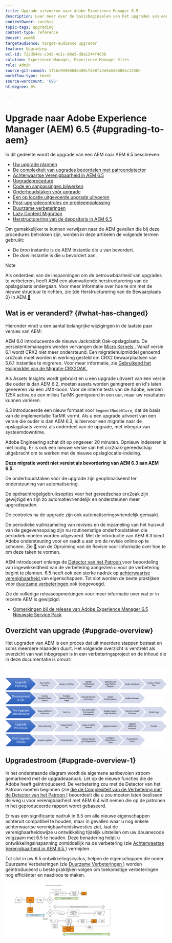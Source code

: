 ```yaml
---
title: Upgrade uitvoeren naar Adobe Experience Manager 6.5
description: Leer meer over de basisbeginselen van het upgraden van een oudere Adobe Experience Manager-installatie (AEM) naar AEM 6.5.
contentOwner: sarchiz
topic-tags: upgrading
content-type: reference
docset: aem65
targetaudience: target-audience upgrader
feature: Upgrading
exl-id: 722d544c-c342-4c1c-80e5-d0a1244f4d36
solution: Experience Manager, Experience Manager Sites
role: Admin
source-git-commit: 1f56c99980846400cfde8fa4e9a55e885bc2258d
workflow-type: tm+mt
source-wordcount: '695'
ht-degree: 0%

---
```


# Upgrade naar Adobe Experience Manager (AEM) 6.5 {#upgrading-to-aem}

In dit gedeelte wordt de upgrade van een AEM naar AEM 6.5 beschreven:

* [Uw upgrade plannen](/help/sites-deploying/upgrade-planning.md)
* [De complexiteit van upgrades beoordelen met patroondetector](/help/sites-deploying/pattern-detector.md)
* [ Achterwaartse Verenigbaarheid in AEM 6.5 ](/help/sites-deploying/backward-compatibility.md)
  <!--* [Using Offline Reindexing To Reduce Downtime During an Upgrade](/help/sites-deploying/upgrade-offline-reindexing.md)-->
* [Upgradeprocedure](/help/sites-deploying/upgrade-procedure.md)
* [Code en aanpassingen bijwerken](/help/sites-deploying/upgrading-code-and-customizations.md)
* [Onderhoudstaken vóór upgrade](/help/sites-deploying/pre-upgrade-maintenance-tasks.md)
* [Een op locatie uitgevoerde upgrade uitvoeren](/help/sites-deploying/in-place-upgrade.md)
* [Post-upgradecontroles en probleemoplossing](/help/sites-deploying/post-upgrade-checks-and-troubleshooting.md)
* [Duurzame verbeteringen](/help/sites-deploying/sustainable-upgrades.md)
* [Lazy Content Migration](/help/sites-deploying/lazy-content-migration.md)
* [Herstructurering van de depositaris in AEM 6.5](/help/sites-deploying/repository-restructuring.md)

Om gemakkelijker te kunnen verwijzen naar de AEM gevallen die bij deze procedures betrokken zijn, worden in deze artikelen de volgende termen gebruikt:

* De *bron* instantie is de AEM instantie die u van bevordert.
* De *doel* instantie is die u bevordert aan.

>[!NOTE]
>
>Als onderdeel van de inspanningen om de betrouwbaarheid van upgrades te verbeteren, heeft AEM een alomvattende herstructurering van de opslagplaats ondergaan. Voor meer informatie over hoe te om met de nieuwe structuur te richten, zie {de Herstructurering van de Bewaarplaats 0} in AEM.[&#128279;](/help/sites-deploying/repository-restructuring.md)

## Wat is er veranderd? {#what-has-changed}

Hieronder vindt u een aantal belangrijke wijzigingen in de laatste paar versies van AEM:

AEM 6.0 introduceerde de nieuwe Jackrabbit Oak-opslagplaats. De persistentiemanagers werden vervangen door [ Micro Kernels ](/help/sites-deploying/platform.md#contentbody_title_4). Vanaf versie 6.1 wordt CRX2 niet meer ondersteund. Een migratiehulpmiddel genoemd crx2oak moet worden in werking gesteld om CRX2 bewaarplaatsen van 5.6.1 instanties te migreren. Voor meer informatie, zie [ Gebruikend het Hulpmiddel van de Migratie CRX2OAK ](/help/sites-deploying/using-crx2oak.md).

Als Assets Insights wordt gebruikt en u een upgrade uitvoert van een versie die ouder is dan AEM 6.2, moeten assets worden gemigreerd en id&#39;s laten genereren via een JMX-boon. Voor de interne tests van de Adobe, werden 125K activa op een milieu TarMK gemigreerd in een uur, maar uw resultaten kunnen variëren.

6.3 introduceerde een nieuw formaat voor `SegmentNodeStore`, dat de basis van de implementatie TarMK vormt. Als u een upgrade uitvoert van een versie die ouder is dan AEM 6.3, is hiervoor een migratie naar de opslagplaats vereist als onderdeel van de upgrade, met inbegrip van systeemdowntime.

Adobe Engineering schat dit op ongeveer 20 minuten. Opnieuw indexeren is niet nodig. Er is ook een nieuwe versie van het crx2oak-gereedschap uitgebracht om te werken met de nieuwe opslaglocatie-indeling.

**Deze migratie wordt niet vereist als bevordering van AEM 6.3 aan AEM 6.5.**

De onderhoudstaken vóór de upgrade zijn geoptimaliseerd ter ondersteuning van automatisering.

De opdrachtregelgebruiksopties voor het gereedschap crx2oak zijn gewijzigd en zijn zo automatievriendelijk en ondersteunen meer upgradepaden.

De controles na de upgrade zijn ook automatiseringsvriendelijk gemaakt.

De periodieke vuilinzameling van revisies en de inzameling van het huisvuil van de gegevensopslag zijn nu routinematige onderhoudstaken die periodiek moeten worden uitgevoerd. Met de introductie van AEM 6.3 biedt Adobe ondersteuning voor en raadt u aan om de revisie online op te schonen. Zie [&#128279;](/help/sites-deploying/revision-cleanup.md) van de Opruiming van de Revisie  voor informatie over hoe te om deze taken te vormen.

AEM introduceert onlangs de [ Detector van het Patroon ](/help/sites-deploying/pattern-detector.md) voor beoordeling van ingewikkeldheid van de verbetering aangezien u voor de verbetering begint te plannen. 6.5 heeft ook een sterke nadruk op [ achterwaartse verenigbaarheid ](/help/sites-deploying/backward-compatibility.md) van eigenschappen. Tot slot worden de beste praktijken voor [ duurzame verbeteringen ](/help/sites-deploying/sustainable-upgrades.md) ook toegevoegd.

Zie de volledige releaseopmerkingen voor meer informatie over wat er in recente AEM is gewijzigd:

* [Opmerkingen bij de release van Adobe Experience Manager 6.5 Nieuwste Service Pack](/help/release-notes/release-notes.md)

## Overzicht van upgrade {#upgrade-overview}

Het upgraden van AEM is een proces dat uit meerdere stappen bestaat en soms meerdere maanden duurt. Het volgende overzicht is verstrekt als overzicht van wat inbegrepen is in een verbeteringsproject en de inhoud die in deze documentatie is omvat:

![ screen_shot_2018-03-30at80708am ](assets/screen_shot_2018-03-30at80708am.png)

## Upgradestroom {#upgrade-overview-1}

In het onderstaande diagram wordt de algemene aanbevolen stroom gemarkeerd met de upgradeaanpak. Let op de nieuwe functies die de Adobe heeft geïntroduceerd. De verbetering zou met de Detector van het Patroon moeten beginnen (zie [ die de Complexiteit van de Verbetering met de Detector van het Patroon ](/help/sites-deploying/pattern-detector.md)) beoordeelt die u zou moeten laten beslissen de weg u voor verenigbaarheid met AEM 6.4 wilt nemen die op de patronen in het geproduceerde rapport wordt gebaseerd.

Er was een significante nadruk in 6.5 om alle nieuwe eigenschappen achteruit compatibel te houden, maar in gevallen waar u nog enkele achterwaartse verenigbaarheidskwesties ziet, laat de verenigbaarheidswijze u ontwikkeling tijdelijk uitstellen om uw douanecode volgzaam met 6.5 te houden. Deze benadering helpt u ontwikkelingsinspanning onmiddellijk na de verbetering (zie [ Achterwaartse Verenigbaarheid in AEM 6.5 ](/help/sites-deploying/backward-compatibility.md)) vermijden.

Tot slot in uw 6.5 ontwikkelingscyclus, helpen de eigenschappen die onder Duurzame Verbeteringen (zie [ Duurzame Verbeteringen ](/help/sites-deploying/sustainable-upgrades.md)) worden geïntroduceerd u beste praktijken volgen om toekomstige verbeteringen nog efficiënter en naadloos te maken.

![ 6_4_upgrade_overviewflow-newpage3 ](assets/6_4_upgrade_overviewflowchart-newpage3.png)
